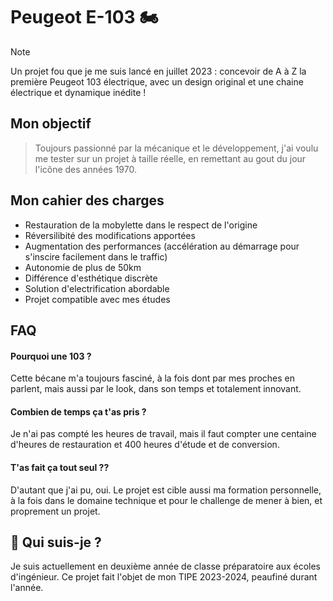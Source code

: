 
# Peugeot E-103 🏍️
> [!NOTE]
> Un projet fou que je me suis lancé en juillet 2023 : concevoir de A à Z la première Peugeot 103 électrique, avec un design original et une chaine électrique et dynamique inédite !


## Mon objectif

> Toujours passionné par la mécanique et le développement, j'ai voulu me tester sur un projet à taille réelle, en remettant au gout du jour l'icône des années 1970.


## Mon cahier des charges

 - Restauration de la mobylette dans le respect de l'origine
 - Réversilibité des modifications apportées
 - Augmentation des performances (accélération au démarrage pour s'inscire facilement dans le traffic)
 - Autonomie de plus de 50km
 - Différence d'esthétique discrète 
 - Solution d'electrification abordable
 - Projet compatible avec mes études


## FAQ

#### Pourquoi une 103 ?
Cette bécane m'a toujours fasciné, à la fois dont par mes proches en parlent, mais aussi par le look, dans son temps et totalement innovant. 

#### Combien de temps ça t'as pris ?

Je n'ai pas compté les heures de travail, mais il faut compter une centaine d'heures de restauration et 400 heures d'étude et de conversion.

#### T'as fait ça tout seul ??

D'autant que j'ai pu, oui. Le projet est cible aussi ma formation personnelle, à la fois dans le domaine technique et pour le challenge de mener à bien, et proprement un projet.

## 🚀 Qui suis-je ?
Je suis actuellement en deuxième année de classe préparatoire aux écoles d'ingénieur. Ce projet fait l'objet de mon TIPE 2023-2024, peaufiné durant l'année.



